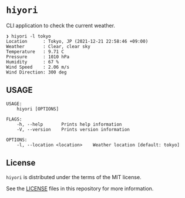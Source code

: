 # `hiyori`

CLI application to check the current weather.

```
❯ hiyori -l tokyo
Location      : Tokyo, JP (2021-12-21 22:58:46 +09:00)
Weather       : Clear, clear sky
Temperature   : 9.71 C
Pressure      : 1010 hPa
Humidity      : 67 %
Wind Speed    : 2.06 m/s
Wind Direction: 300 deg
```

## USAGE

```
USAGE:
    hiyori [OPTIONS]

FLAGS:
    -h, --help       Prints help information
    -V, --version    Prints version information

OPTIONS:
    -l, --location <location>    Weather location [default: tokyo]
```

## License

`hiyori` is distributed under the terms of the MIT license.

See the [LICENSE](LICENSE) files in this repository for more information.
